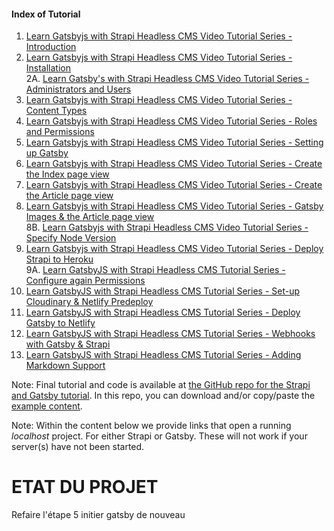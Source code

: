 <h4 id="indexoftutorial">Index of Tutorial</h4>
<ol>

<li><a href="https://blog.strapi.io/building-a-static-website-using-gatsby-and-strapi/#1introduction">Learn Gatsbyjs with Strapi Headless CMS Video Tutorial Series - Introduction</a>  </li>
<li><a href="https://blog.strapi.io/building-a-static-website-using-gatsby-and-strapi/#2installation">Learn Gatsbyjs with Strapi Headless CMS Video Tutorial Series - Installation</a> <br>
2A. <a href="https://blog.strapi.io/building-a-static-website-using-gatsby-and-strapi/#2aadministratorsandusers">Learn Gatsby's with Strapi Headless CMS Video Tutorial Series - Administrators and Users</a>  </li>
<li><a href="https://blog.strapi.io/building-a-static-website-using-gatsby-and-strapi/#3contenttypes">Learn Gatsbyjs with Strapi Headless CMS Video Tutorial Series - Content Types</a>  </li>
<li><a href="https://blog.strapi.io/building-a-static-website-using-gatsby-and-strapi/#4rolesandpermissions">Learn Gatsbyjs with Strapi Headless CMS Video Tutorial Series - Roles and Permissions</a>  </li>
<li><a href="https://blog.strapi.io/building-a-static-website-using-gatsby-and-strapi/#5settingupgatsby">Learn Gatsbyjs with Strapi Headless CMS Video Tutorial Series - Setting up Gatsby</a>  </li>
<li><a href="https://blog.strapi.io/building-a-static-website-using-gatsby-and-strapi/#6createourindexpage">Learn Gatsbyjs with Strapi Headless CMS Video Tutorial Series - Create the Index page view</a>  </li>
<li><a href="https://blog.strapi.io/building-a-static-website-using-gatsby-and-strapi/#7createthearticlepageview">Learn Gatsbyjs with Strapi Headless CMS Video Tutorial Series - Create the Article page view</a>  </li>
<li><a href="https://blog.strapi.io/building-a-static-website-using-gatsby-and-strapi/#8gatsbyimagesandauthorpage">Learn Gatsbyjs with Strapi Headless CMS Video Tutorial Series - Gatsby Images &amp; the Article page view</a> <br>
8B. <a href="https://blog.strapi.io/building-a-static-website-using-gatsby-and-strapi/#8bspecifynodeversion">Learn Gatsbyjs with Strapi Headless CMS Video Tutorial Series - Specify Node Version </a>  </li>
<li><a href="https://blog.strapi.io/building-a-static-website-using-gatsby-and-strapi/#9deploytoheroku">Learn Gatsbyjs with Strapi Headless CMS Video Tutorial Series - Deploy Strapi to Heroku</a> <br>
9A. <a href="https://blog.strapi.io/building-a-static-website-using-gatsby-and-strapi/#9aconfigureagainpermissions">Learn GatsbyJS with Strapi Headless CMS Tutorial Series - Configure again Permissions</a>  </li>
<li><a href="https://blog.strapi.io/building-a-static-website-using-gatsby-and-strapi/#10setupcloudinarynetlifypredeploy">Learn GatsbyJS with Strapi Headless CMS Tutorial Series - Set-up Cloudinary &amp; Netlify Predeploy</a>  </li>
<li><a href="https://blog.strapi.io/building-a-static-website-using-gatsby-and-strapi/#11deploygatsbytonetlify">Learn GatsbyJS with Strapi Headless CMS Tutorial Series - Deploy Gatsby to Netlify</a>  </li>
<li><a href="https://blog.strapi.io/building-a-static-website-using-gatsby-and-strapi/#12webhookswithgatsbystrapi">Learn GatsbyJS with Strapi Headless CMS Tutorial Series - Webhooks with Gatsby &amp; Strapi</a>  </li>
<li><a href="https://blog.strapi.io/building-a-static-website-using-gatsby-and-strapi/#13addingmarkdownsupport">Learn GatsbyJS with Strapi Headless CMS Tutorial Series - Adding Markdown Support</a></li>
</ol>

<p>Note: Final tutorial and code is available at <a href="https://github.com/strapi/strapi-examples/tree/master/gatsby-strapi-tutorial">the GitHub repo for the Strapi and Gatsby tutorial</a>. In this repo, you can download and/or copy/paste the <a href="https://github.com/strapi/strapi-examples/tree/master/gatsby-strapi-tutorial/content-for-tutorial">example content</a>. </p>

<p>Note: Within the content below we provide links that open a running <em>localhost</em> project. For either Strapi or Gatsby. These will not work if your server(s) have not been started.</p>

# ETAT DU PROJET

Refaire l'étape 5 initier gatsby de nouveau
